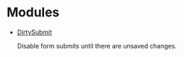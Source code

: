 # Modules

- [DirtySubmit](dirty_submit.md)

  Disable form submits until there are unsaved changes.
